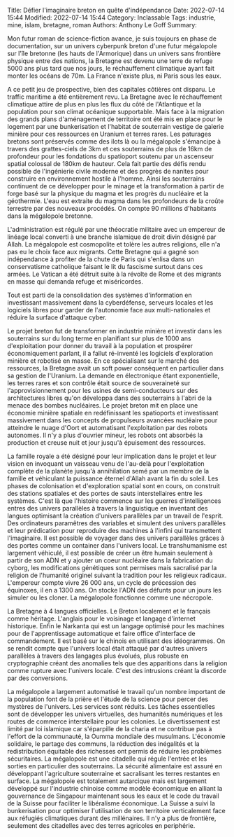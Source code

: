 ﻿Title: Défier l'imaginaire breton en quête d'indépendance
Date: 2022-07-14 15:44
Modified: 2022-07-14 15:44
Category: Inclassable
Tags: industrie, mine, islam, bretagne, roman
Authors: Anthony Le Goff
Summary: 

Mon futur roman de science-fiction avance, je suis toujours en phase de documentation, sur un univers cyberpunk breton d'une futur mégalopole sur l'île bretonne (les hauts de l'Armorique) dans un univers sans frontière physique entre des nations, la Bretagne est devenu une terre de refuge 5000 ans plus tard que nos jours, le réchauffement climatique ayant fait monter les océans de 70m. La France n'existe plus, ni Paris sous les eaux.  

A ce petit jeu de prospective, bien des capitales côtières ont disparu. Le traffic maritime a été entièrement revu. La Bretagne avec le réchauffement climatique attire de plus en plus les flux du côté de l'Atlantique et la population pour son climat océanique supportable. Mais face à la migration des grands plans d'aménagement de territoire ont été mis en place pour le logement par une bunkerisation et l'habitat de souterrain vestige de galerie minière pour ces ressources en Uranium et terres rares. Les paturages bretons sont préservés comme des ilots là ou la mégalopole s'émancipe à travers des grattes-ciels de 3km et ces souterrains de plus de 16km de profondeur pour les fondations du spatioport soutenu par un ascenseur spatial colossal de 180km de hauteur. Cela fait partie des défis rendu possible de l'ingénierie civile moderne et des progrès de nanites pour construire en environnement hostile à l'homme. Ainsi les souterrains continuent de ce développer pour le minage et la transformation à partir de forge basé sur la physique du magma et les progrès du nucléaire et la géothermie. L'eau est extraite du magma dans les profondeurs de la croûte terrestre par des nouveaux procédés. On compte 90 millions d'habitants dans la mégalopole bretonne.  

L'administration est régulé par une théocratie militaire avec un empereur de linéage local converti à une branche islamique de droit divin désigné par Allah. La mégalopole est cosmopolite et tolère les autres religions, elle n'a pas eu le choix face aux migrants. Cette Bretagne qui a gagné son indépendance à profiter de la chute de Paris qui s'enlisa dans un conservatisme catholique faisant le lit du fascisme surtout dans ces armées. Le Vatican a été détruit suite à la révolte de Rome et des migrants en masse qui demanda refuge et miséricordes.  

Tout est parti de la consolidation des systèmes d'information en investissant massivement dans la cyberdéfense, serveurs locales et les logiciels libres pour garder de l'autonomie face aux multi-nationales et réduire la surface d'attaque cyber.  

Le projet breton fut de transformer en industrie minière et investir dans les souterrains sur du long terme en planifiant sur plus de 1000 ans d'exploitation pour donner du travail à la population et prospérer économiquement parlant, il a fallut ré-inventé les logiciels d'exploration minière et robotisé en masse. En ce spécialisant sur le marché des ressources, la Bretagne avait un soft power conséquent en particulier dans sa gestion de l'Uranium. La demande en électronique étant exponentielle, les terres rares et son contrôle était source de souveraineté sur l'approvisionnement pour les usines de semi-conducteurs sur des architectures libres qu'on développa dans des souterrains à l'abri de la menace des bombes nucléaires. Le projet breton mit en place une économie minière spatiale en redéfinissant les spatioports et investissant massivement dans les concepts de propulseurs avancées nucléaire pour atteindre le nuage d'Oort et automatisant l'exploitation par des robots autonomes. Il n'y a plus d'ouvrier mineur, les robots ont absorbés la production et creuse nuit et jour jusqu'à épuisement des ressources.  

La famille royale a été désigné pour leur implication dans le projet et leur vision en invoquant un vaisseau venu de l'au-delà pour l'exploitation complète de la planète jusqu'à annihilation semé par un membre de la famille et véhiculant la puissance éternel d'Allah avant la fin du soleil. Les phases de colonisation et d'exploration spatial sont en cours, on construit des stations spatiales et des portes de sauts interstellaires entre les systèmes. C'est là que l'histoire commence sur les guerres d'intelligences entres des univers parallèles à travers la linguistique en inventant des langues optimisant la création d'univers parallèles par un travail de l'esprit. Des ordinateurs paramêtres des variables et simulent des univers parallèles et leur prédication pour reproduire des machines à l'infini qui transmettent l'imaginaire. Il est possible de voyager dans des univers parallèles grâces à des portes comme un container dans l'univers local. Le transhumanisme est largement véhiculé, il est possible de créer un être humain seulement à partir de son ADN et y ajouter un coeur nucléaire dans la fabrication du cyborg, les modifications génétiques sont permises mais sacralisé par la religion de l'humanité originel suivant la tradition pour les religieux radicaux. L'empereur compte vivre 26 000 ans, un cycle de précession des équinoxes, il en a 1300 ans. On stocke l'ADN des défunts pour un jours les simuler ou les cloner. La mégalopole fonctionne comme une nécropole.  

La Bretagne à 4 langues officielles. Le Breton localement et le français comme héritage. L'anglais pour le voisinage et langage d'internet historique. Enfin le Narkanta qui est un langage optimisé pour les machines pour de l'apprentissage automatique et faire office d'interface de commandement. Il est basé sur le chinois en utilisant des idéogrammes. On se rendit compte que l'univers local était attaqué par d'autres univers parallèles à travers des langages plus évolués, plus robuste en cryptographie créant des anomalies tels que des apparitions dans la religion comme rupture avec l'univers locale. C'est des intrusions créant la discorde par des conversions.  

La mégalopole a largement automatisé le travail qu'un nombre important de la population font de la prière et l'étude de la science pour percer des mystères de l'univers. Les services sont réduits. Les tâches essentielles sont de développer les univers virtuelles, des humanités numériques et les routes de commerce interstellaire pour les colonies. Le divertissement est limité par loi islamique car s'éparpille de la charia et ne contribue pas à l'effort de la communauté, la Oumma mondiale des musulmans. L'économie solidaire, le partage des communs, la réduction des inégalités et la redistribution équitable des richesses ont permis de réduire les problèmes sécuritaires. La mégalopole est une citadelle qui régule l'entrée et les sorties en particulier des souterrains. La sécurité alimentaire est assuré en développant l'agriculture souterraine et sacralisant les terres restantes en surface. La mégalopole est totalement autarcique mais est largement développé sur l'industrie chinoise comme modèle économique en alliant la gouvernance de Singapour maintenant sous les eaux et le code du travail de la Suisse pour faciliter le libéralisme économique. La Suisse a suivi la bunkerisation pour optimiser l'utilisation de son territoire verticalement face aux réfugiés climatiques durant des millénaires. Il n'y a plus de frontière, seulement des citadelles avec des terres agricoles en periphérie.